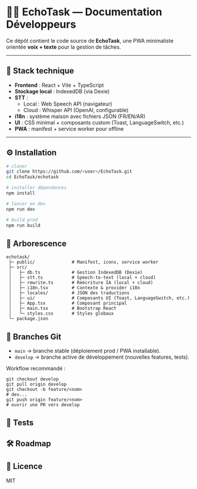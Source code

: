# 👩‍💻 EchoTask — Documentation Développeurs

Ce dépôt contient le code source de **EchoTask**, une PWA minimaliste orientée **voix + texte** pour la gestion de tâches.

---

## 🚀 Stack technique

- **Frontend** : React + Vite + TypeScript  
- **Stockage local** : IndexedDB (via Dexie)  
- **STT** : 
  - Local : Web Speech API (navigateur)  
  - Cloud : Whisper API (OpenAI, configurable)  
- **i18n** : système maison avec fichiers JSON (FR/EN/AR)  
- **UI** : CSS minimal + composants custom (Toast, LanguageSwitch, etc.)  
- **PWA** : manifest + service worker pour offline  

---

## ⚙️ Installation

```bash
# cloner
git clone https://github.com/<user>/EchoTask.git
cd EchoTask/echotask

# installer dépendances
npm install

# lancer en dev
npm run dev

# build prod
npm run build
```

## 📂 Arborescence
```
echotask/
 ├─ public/              # Manifest, icons, service worker
 ├─ src/
 │   ├─ db.ts            # Gestion IndexedDB (Dexie)
 │   ├─ stt.ts           # Speech-to-text (local + cloud)
 │   ├─ rewrite.ts       # Réécriture IA (local + cloud)
 │   ├─ i18n.tsx         # Contexte & provider i18n
 │   ├─ locales/         # JSON des traductions
 │   ├─ ui/              # Composants UI (Toast, LanguageSwitch, etc.)
 │   ├─ App.tsx          # Composant principal
 │   ├─ main.tsx         # Bootstrap React
 │   └─ styles.css       # Styles globaux
 └─ package.json
```

## 🌳 Branches Git

* ```main``` → branche stable (déploiement prod / PWA installable).
* ```develop``` → branche active de développement (nouvelles features, tests).

Workflow recommandé :

```
git checkout develop
git pull origin develop
git checkout -b feature/<nom>
# dev...
git push origin feature/<nom>
# ouvrir une PR vers develop
```

## 🧪 Tests 

## 🛠 Roadmap

## 📄 Licence

MIT